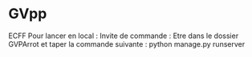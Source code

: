 # GVpp
ECFF
Pour lancer en local :
Invite de commande : Etre dans le dossier GVPArrot et taper la commande suivante : python manage.py runserver
